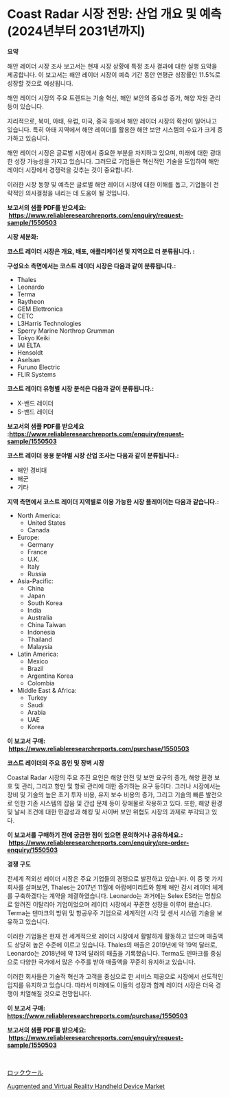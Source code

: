 <p><h1>Coast Radar 시장 전망: 산업 개요 및 예측 (2024년부터 2031년까지)</h1></p><p><strong>요약</strong></p>
<p><p>해안 레이더 시장 조사 보고서는 현재 시장 상황에 특정 조사 결과에 대한 실행 요약을 제공합니다. 이 보고서는 해안 레이더 시장이 예측 기간 동안 연평균 성장률인 11.5%로 성장할 것으로 예상됩니다.</p><p>해안 레이더 시장의 주요 트렌드는 기술 혁신, 해안 보안의 중요성 증가, 해양 자원 관리 등이 있습니다.</p><p>지리적으로, 북미, 아태, 유럽, 미국, 중국 등에서 해안 레이더 시장의 확산이 일어나고 있습니다. 특히 아태 지역에서 해안 레이더를 활용한 해안 보안 시스템의 수요가 크게 증가하고 있습니다.</p><p>해안 레이더 시장은 글로벌 시장에서 중요한 부분을 차지하고 있으며, 미래에 대한 광대한 성장 가능성을 가지고 있습니다. 그러므로 기업들은 혁신적인 기술을 도입하여 해안 레이더 시장에서 경쟁력을 갖추는 것이 중요합니다.</p><p>이러한 시장 동향 및 예측은 글로벌 해안 레이더 시장에 대한 이해를 돕고, 기업들이 전략적인 의사결정을 내리는 데 도움이 될 것입니다.</p></p>
<p><strong>보고서의 샘플 PDF를 받으세요: &nbsp;<a href="https://www.reliableresearchreports.com/enquiry/request-sample/1550503">https://www.reliableresearchreports.com/enquiry/request-sample/1550503</a></strong></p>
<p><strong>시장 세분화:</strong></p>
<p><strong> 코스트 레이더 시장은 개요, 배포, 애플리케이션 및 지역으로 더 분류됩니다. :</strong></p>
<p><strong>구성요소 측면에서는 코스트 레이더 시장은 다음과 같이 분류됩니다.:</strong></p>
<p><ul><li>Thales</li><li>Leonardo</li><li>Terma</li><li>Raytheon</li><li>GEM Elettronica</li><li>CETC</li><li>L3Harris Technologies</li><li>Sperry Marine Northrop Grumman</li><li>Tokyo Keiki</li><li>IAI ELTA</li><li>Hensoldt</li><li>Aselsan</li><li>Furuno Electric</li><li>FLIR Systems</li></ul></p>
<p><strong> 코스트 레이더 유형별 시장 분석은 다음과 같이 분류됩니다.:</strong></p>
<p><ul><li>X-밴드 레이더</li><li>S-밴드 레이더</li></ul></p>
<p><strong>보고서의 샘플 PDF를 받으세요 :<a href="https://www.reliableresearchreports.com/enquiry/request-sample/1550503">https://www.reliableresearchreports.com/enquiry/request-sample/1550503</a></strong></p>
<p><strong> 코스트 레이더 응용 분야별 시장 산업 조사는 다음과 같이 분류됩니다.:</strong></p>
<p><ul><li>해안 경비대</li><li>해군</li><li>기타</li></ul></p>
<p><strong>지역 측면에서 코스트 레이더 지역별로 이용 가능한 시장 플레이어는 다음과 같습니다.:</strong></p>
<p><ul>
    <li>
        North America:
        <ul>
            <li>United States</li>
            <li>Canada</li>
        </ul>
    </li>
    <li>
        Europe:
        <ul>
            <li>Germany</li>
            <li>France</li>
            <li>U.K.</li>
            <li>Italy</li>
            <li>Russia</li>
        </ul>
    </li>
    <li>
        Asia-Pacific:
        <ul>
            <li>China</li>
            <li>Japan</li>
            <li>South Korea</li>
            <li>India</li>
            <li>Australia</li>
            <li>China Taiwan</li>
            <li>Indonesia</li>
            <li>Thailand</li>
            <li>Malaysia</li>
        </ul>
    </li>
    <li>
        Latin America:
        <ul>
            <li>Mexico</li>
            <li>Brazil</li>
            <li>Argentina Korea</li>
            <li>Colombia</li>
        </ul>
    </li>
    <li>
        Middle East & Africa:
        <ul>
            <li>Turkey</li>
            <li>Saudi</li>
            <li>Arabia</li>
            <li>UAE</li>
            <li>Korea</li>
        </ul>
    </li>
    </ul></p>
<p><strong>이 보고서 구매: &nbsp;<a href="https://www.reliableresearchreports.com/purchase/1550503">https://www.reliableresearchreports.com/purchase/1550503</a></strong></p>
<p><strong>코스트 레이더의 주요 동인 및 장벽 시장</strong></p>
<p><p>Coastal Radar 시장의 주요 추진 요인은 해양 안전 및 보안 요구의 증가, 해양 환경 보호 및 관리, 그리고 항만 및 항로 관리에 대한 증가하는 요구 등이다. 그러나 시장에서는 장비 및 기술의 높은 초기 투자 비용, 유지 보수 비용의 증가, 그리고 기술의 빠른 발전으로 인한 기존 시스템의 잡음 및 간섭 문제 등이 장애물로 작용하고 있다. 또한, 해양 환경 및 날씨 조건에 대한 민감성과 해킹 및 사이버 보안 위협도 시장의 과제로 부각되고 있다.</p></p>
<p><strong>이 보고서를 구매하기 전에 궁금한 점이 있으면 문의하거나 공유하세요.: &nbsp;<a href="https://www.reliableresearchreports.com/enquiry/pre-order-enquiry/1550503">https://www.reliableresearchreports.com/enquiry/pre-order-enquiry/1550503</a></strong></p>
<p><strong>경쟁 구도</strong></p>
<p><p>전세계 적외선 레이더 시장은 주요 기업들의 경쟁으로 발전하고 있습니다. 이 중 몇 가지 회사를 살펴보면, Thales는 2017년 11월에 아랍에미리트와 함께 해안 감시 레이더 체계를 구축하겠다는 계약을 체결하였습니다. Leonardo는 과거에는 Selex ES라는 명칭으로 알려진 이탈리아 기업이었으며 레이더 시장에서 꾸준한 성장을 이루어 왔습니다. Terma는 덴마크의 방위 및 항공우주 기업으로 세계적인 시각 및 센서 시스템 기술을 보유하고 있습니다.</p><p>이러한 기업들은 현재 전 세계적으로 레이더 시장에서 활발하게 활동하고 있으며 매출액도 상당히 높은 수준에 이르고 있습니다. Thales의 매출은 2019년에 약 19억 달러로, Leonardo는 2018년에 약 13억 달러의 매출을 기록했습니다. Terma도 덴마크를 중심으로 다양한 국가에서 많은 수주를 받아 매출액을 꾸준히 유지하고 있습니다.</p><p>이러한 회사들은 기술적 혁신과 고객을 중심으로 한 서비스 제공으로 시장에서 선도적인 입지를 유지하고 있습니다. 따라서 미래에도 이들의 성장과 함께 레이더 시장은 더욱 경쟁이 치열해질 것으로 전망됩니다.</p></p>
<p><strong>이 보고서 구매: &nbsp; <a href="https://www.reliableresearchreports.com/purchase/1550503">https://www.reliableresearchreports.com/purchase/1550503</a></strong></p>
<p><strong>보고서의 샘플 PDF를 받으세요: &nbsp;<a href="https://www.reliableresearchreports.com/enquiry/request-sample/1550503">https://www.reliableresearchreports.com/enquiry/request-sample/1550503</a></strong><strong></strong></p>
<p>&nbsp;</p>
<p><p><a href="https://github.com/mreklxf44233/Market-Research-Report-List-1/blob/main/63310617286.md">ロックウール</a></p><p><a href="https://github.com/CliffMedina6/Market-Research-Report-List-4/blob/main/augmented-and-virtual-reality-handheld-device-market.md">Augmented and Virtual Reality Handheld Device Market</a></p></p>